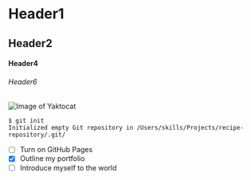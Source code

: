 # Header1
## Header2
#### Header4
###### Header6

![Image of Yaktocat](https://octodex.github.com/images/yaktocat.png)


```
$ git init
Initialized empty Git repository in /Users/skills/Projects/recipe-repository/.git/
```

- [ ] Turn on GitHub Pages
- [X] Outline my portfolio
- [ ] Introduce myself to the world
